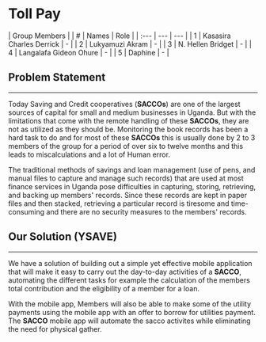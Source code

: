 # Toll Pay

| Group Members |
| # | Names | Role |
| :--- | --- | --- |
| 1 | Kasasira Charles Derrick | - |
| 2 | Lukyamuzi Akram | - |
| 3 | N. Hellen Bridget | - |
| 4 | Langalafa Gideon Ohure | - |
| 5 | Daphine | - |


## Problem Statement
---

Today Saving and Credit cooperatives (**SACCOs**) are one of the largest sources of capital for small and medium businesses in Uganda. But with the limitations that come with the remote handling of these **SACCOs**, they are not as utilized as they should be. Monitoring the book records has been a hard task to do and for most of these **SACCOs** this is usually done by 2 to 3 members of the group for a period of over six to twelve months and this leads to miscalculations and a lot of Human error.

The traditional methods of savings and loan management (use of pens, and manual files to capture and manage such records) that are used at most finance services in Uganda pose difficulties in capturing, storing, retrieving, and backing up members' records. Since these records are kept in paper files and then stacked, retrieving a particular record is tiresome and time-consuming and there are no security measures to the members' records.


## Our Solution (YSAVE)
---

We have a solution of building out a simple yet effective mobile application that will make it easy to carry out the day-to-day activities of a **SACCO**, automating the different tasks for example the calculation of the members total contribution and the eligibility of a member for a loan.

With the mobile app, Members will also be able to make some of the utility payments using the mobile app with an offer to borrow for utilities payment.
The **SACCO** mobile app will automate the sacco activites while eliminating the need for physical gather.
